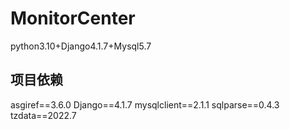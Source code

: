# MonitorCenter
python3.10+Django4.1.7+Mysql5.7
## 项目依赖
﻿asgiref==3.6.0
Django==4.1.7
mysqlclient==2.1.1
sqlparse==0.4.3
tzdata==2022.7
